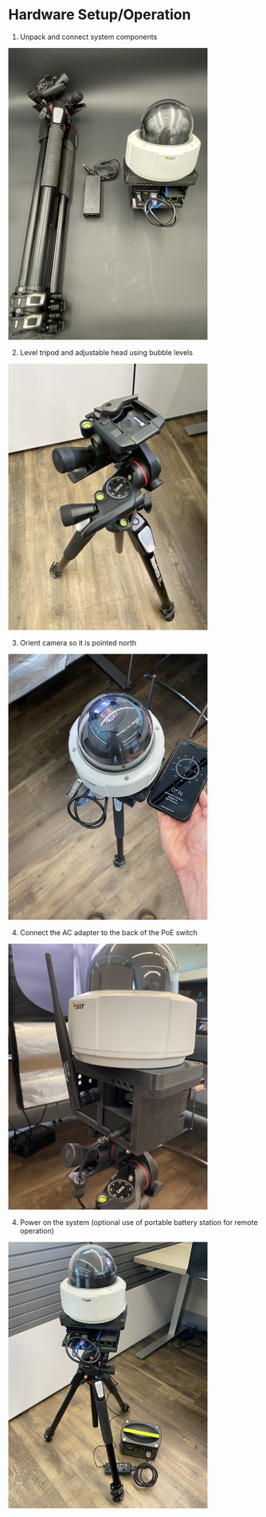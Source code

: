 # Hardware Setup/Operation
1. Unpack and connect system components

<img src="assets/ac-components-2.jpg" alt="components" title="components" width="400" />

2. Level tripod and adjustable head using bubble levels

<img src="assets/ac-components-7.jpg" alt="components" title="components" width="400" />

3. Orient camera so it is pointed north

<img src="assets/ac-components-4.jpg" alt="components" title="components" width="400" />

4. Connect the AC adapter to the back of the PoE switch

<img src="assets/ac-components-5.jpg" alt="components" title="components" width="400" />

4. Power on the system (optional use of portable battery station for remote operation)

<img src="assets/ac-components-6.jpg" alt="components" title="components" width="400" />